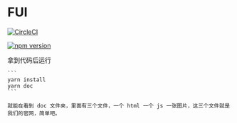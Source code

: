 # FUI

[![CircleCI](https://circleci.com/gh/FrankFang/frank-test-5.svg?style=svg)](https://circleci.com/gh/FrankFang/frank-test-5)


[![npm version](https://badge.fury.io/js/fui888.svg)](https://badge.fury.io/js/fui888)


拿到代码后运行

````
```
yarn install
yarn doc
```

就能在看到 doc 文件夹，里面有三个文件，一个 html 一个 js 一张图片，这三个文件就是我们的官网，简单吧。
